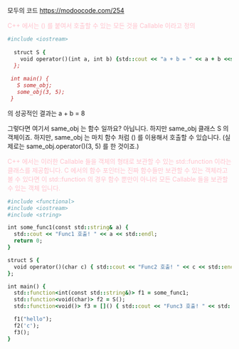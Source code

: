 

모두의 코드 <https://modoocode.com/254>

<span style = "color:pink"> C++ 에서는 () 를 붙여서 호출할 수 있는 모든 것을 Callable 이라고 정의 </span>

```ruby
#include <iostream>
  
  struct S {
    void operator()(int a, int b) {std::cout << "a + b = " << a + b <<std::endl; }
  };
  
 int main() {
   S some_obj;
   some_obj(3, 5);
 }
```
  
 의 성공적인 결과는
  a + b = 8 
  
  그렇다면 여기서 same_obj 는 함수 일까요? 아닙니다. 하지만 same_obj 클래스 S 의 객체이죠. 
  하지만, same_obj 는 마치 함수 처럼 () 를 이용해서 호출할 수 있습니다.
  (실제로는 same_obj.operator()(3, 5) 를 한 것이죠.)

<span style = "color:pink"> C++ 에서는 이러한 Callable 들을 객체의 형태로 보관할 수 있는 std::function 이라는 클래스를 제공합니다. C 에서의 함수 포인터는 진짜 함수들만 보관할 수 있는 객체라고 볼 수 있다면 이 std::function 의 경우 함수 뿐만이 아니라 모든 Callable 들을 보관할 수 있는 객체 입니다. </span>

```ruby
#include <functional>
#include <iostream>
#include <string>

int some_func1(const std::string& a) {
  std::cout << "Func1 호출! " << a << std::endl;
  return 0;
}

struct S {
  void operator()(char c) { std::cout << "Func2 호출! " << c << std::endl; }
};

int main() {
  std::function<int(const std::string&)> f1 = some_func1;
  std::function<void(char)> f2 = S();
  std::function<void()> f3 = []() { std::cout << "Func3 호출! " << std::endl; };

  f1("hello");
  f2('c');
  f3();
}
```


<span style = "color:pink"> 
  </span>

